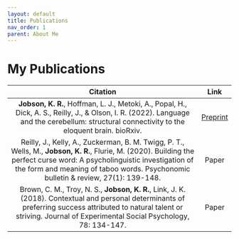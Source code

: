 ```yaml
---
layout: default
title: Publications
nav_order: 1
parent: About Me
---
```

# My Publications


| Citation                                                                                                                  | Link         |
|:-------------------------------------------------------------------------------------------------------------------------:|:------------:|
|**Jobson, K. R.**, Hoffman, L. J., Metoki, A., Popal, H., Dick, A. S., Reilly, J., & Olson, I. R. (2022). Language and the cerebellum: structural connectivity to the eloquent brain. bioRxiv.| [Preprint](https://www.biorxiv.org/content/10.1101/2022.04.19.488812v1.abstract)  | 
|Reilly, J., Kelly, A., Zuckerman, B. M. Twigg, P. T., Wells, M., **Jobson, K. R.**, Flurie, M. (2020). Building the perfect curse word: A psycholinguistic investigation of the form and meaning of taboo words. Psychonomic bulletin & review, 27(1): 139-148. | Paper |                                  
|Brown, C. M., Troy, N. S., **Jobson, K. R.**, Link, J. K. (2018). Contextual and personal determinants of preferring success attributed to natural talent or striving. Journal of Experimental Social Psychology, 78: 134-147. | Paper |                                                             


